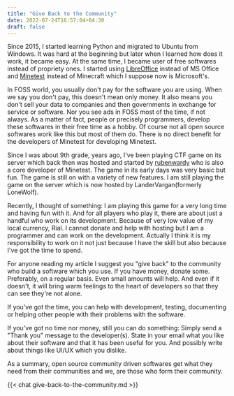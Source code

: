 ```yaml
---
title: "Give Back to the Community"
date: 2022-07-24T16:57:04+04:30
draft: false 
---
```


Since 2015, I started learning Python and migrated to Ubuntu from Windows. It was hard at the beginning but later when I learned how does it work, it became easy. At the same time, I became user of free softwares instead of propriety ones. I started using [LibreOffice](http://www.libreoffice.org) instead of MS Office and [Minetest](https://minetest.net) instead of Minecraft which I suppose now is Microsoft's.

In FOSS world, you usually don't pay for the software you are using. When we say you don't pay, this doesn't mean only money. It also means you don't sell your data to companies and then governments in exchange for service or software. Nor you see ads in FOSS most of the time, if not always. As a matter of fact, people or precisely programmers, develop these softwares in their free time as a hobby. Of course not all open source softwares work like this but most of them do. There is no direct benefit for the developers of Minetest for developing Minetest.

Since I was about 9th grade, years ago, I've been playing CTF game on its server which back then was hosted and started by [rubenwardy](https://rubenwardy.com/) who is also a core developer of Minetest. The game in its early days was very basic but fun. The game is still on with a variety of new features. I am still playing the game on the server which is now hosted by LanderVargan(formerly LoneWolf).

Recently, I thought of something: I am playing this game for a very long time and having fun with it. And for all players who play it, there are about just a handful who work on its development. Because of very low value of my local currency, Rial. I cannot donate and help with hosting but I am a programmer and can work on the development. Actually I think it is my responsibility to work on it not just because I have the skill but also because I've got the time to spend.

For anyone reading my article I suggest you "give back" to the community who build a software which you use. If you have money, donate some. Preferably, on a regular basis. Even small amounts will help. And even if it doesn't, it will bring warm feelings to the heart of developers so that they can see they're not alone.

If you've got the time, you can help with development, testing, documenting or helping other people with their problems with the software.

If you've got no time nor money, still you can do something: Simply send a "Thank you" message to the developer(s). State in your email what you like about their software and that it has been useful for you. And possibly write about things like UI/UX which you dislike.

As a summary, open source community driven softwares get what they need from their communities and we, are those who form their community.


{{< chat give-back-to-the-community.md >}}
